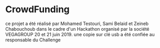 # CrowdFunding
ce projet a été réalisé par Mohamed Testouri, Sami Belaid et Zeineb Chabouchoub dans le cadre d'un Hackathon organisé par la société VEGAGROUP 20 et 21 juin 2019.
une copie sur clé usb a été confiée au responsable du Challenge  
